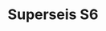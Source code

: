 ---
title: "Superseis S6"
url: /ycua-sati/superseis-s6-avenida-general-jose-de-san-martin/
shop: supermercado
---